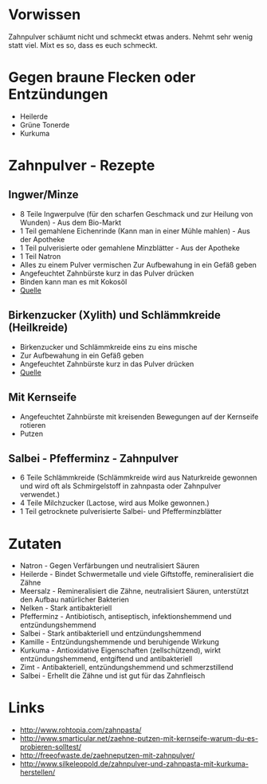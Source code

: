 # Vorwissen

Zahnpulver schäumt nicht und schmeckt etwas anders.
Nehmt sehr wenig statt viel.
Mixt es so, dass es euch schmeckt.

# Gegen braune Flecken oder Entzündungen

* Heilerde
* Grüne Tonerde
* Kurkuma

# Zahnpulver - Rezepte

## Ingwer/Minze

* 8 Teile Ingwerpulve (für den scharfen Geschmack und zur Heilung von Wunden) - Aus dem Bio-Markt
* 1 Teil gemahlene Eichenrinde (Kann man in einer Mühle mahlen) - Aus der Apotheke
* 1 Teil pulverisierte oder gemahlene Minzblätter - Aus der Apotheke
* 1 Teil Natron
* Alles zu einem Pulver vermischen
 Zur Aufbewahung in ein Gefäß geben
* Angefeuchtet Zahnbürste kurz in das Pulver drücken
* Binden kann man es mit Kokosöl
* [Quelle](http://www.russische-heilgeheimnisse.com/heilgeheimnisse/zahnpulver-selbst-herstellen-zahnpasta-in-den-muell/)

## Birkenzucker (Xylith) und Schlämmkreide (Heilkreide)

* Birkenzucker und Schlämmkreide eins zu eins mische
* Zur Aufbewahung in ein Gefäß geben
* Angefeuchtet Zahnbürste kurz in das Pulver drücken
* [Quelle](https://langsamerleben.wordpress.com/2016/03/22/selbstgemachtes-zahnpuder-unser-favorit/)

## Mit Kernseife

* Angefeuchtet Zahnbürste mit kreisenden Bewegungen auf der Kernseife rotieren
* Putzen

## Salbei - Pfefferminz - Zahnpulver

* 6 Teile Schlämmkreide (Schlämmkreide wird aus Naturkreide gewonnen und wird oft als Schmirgelstoff in zahnpasta oder Zahnpulver verwendet.)
* 4 Teile Milchzucker (Lactose, wird aus Molke gewonnen.)
* 1 Teil getrocknete pulverisierte Salbei- und Pfefferminzblätter

# Zutaten

* Natron - Gegen Verfärbungen und neutralisiert Säuren
* Heilerde - Bindet Schwermetalle und viele Giftstoffe, remineralisiert die Zähne
* Meersalz - Remineralisiert die Zähne, neutralisiert Säuren, unterstützt den Aufbau natürlicher Bakterien
* Nelken - Stark antibakteriell
* Pfefferminz - Antibiotisch, antiseptisch, infektionshemmend und entzündungshemmend
* Salbei -  Stark antibakteriell und entzündungshemmend
* Kamille - Entzündungshemmende und beruhigende Wirkung
* Kurkuma - Antioxidative Eigenschaften (zellschützend), wirkt entzündungshemmend, entgiftend und antibakteriell
* Zimt - Antibakteriell, entzündungshemmend und schmerzstillend
* Salbei - Erhellt die Zähne und ist gut für das Zahnfleisch

# Links

* http://www.rohtopia.com/zahnpasta/
* http://www.smarticular.net/zaehne-putzen-mit-kernseife-warum-du-es-probieren-solltest/
* http://freeofwaste.de/zaehneputzen-mit-zahnpulver/
* http://www.silkeleopold.de/zahnpulver-und-zahnpasta-mit-kurkuma-herstellen/

